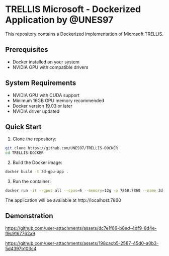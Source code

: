 
# TRELLIS Microsoft - Dockerized Application by @UNES97

This repository contains a Dockerized implementation of Microsoft TRELLIS.

## Prerequisites

- Docker installed on your system
- NVIDIA GPU with compatible drivers

## System Requirements

- NVIDIA GPU with CUDA support
- Minimum 16GB GPU memory recommended
- Docker version 19.03 or later
- NVIDIA driver updated

## Quick Start

1. Clone the repository:
```bash
git clone https://github.com/UNES97/TRELLIS-DOCKER
cd TRELLIS-DOCKER
```


2. Build the Docker image:
```bash
docker build -t 3d-gpu-app .
```

3. Run the container:
```bash
docker run -it --gpus all --cpus=6 --memory=12g -p 7860:7860 --name 3d-app 3d-gpu-app
```

The application will be available at http://localhost:7860

## Demonstration



https://github.com/user-attachments/assets/dc7e1f66-b8ed-4df9-8d4e-f9c9167762a9

https://github.com/user-attachments/assets/198cacb5-2587-45d0-a0b3-5d4397b103c4

